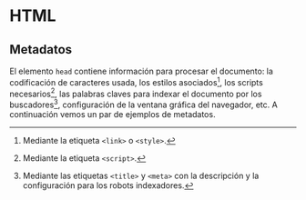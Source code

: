 # HTML
## Metadatos

El elemento `head` contiene información para procesar el documento: la codificación de caracteres usada, los estilos asociados[^1], los scripts necesarios[^2], las palabras claves para indexar el documento por los buscadores[^3], configuración de la ventana gráfica del navegador, etc. A continuación vemos un par de ejemplos de metadatos.

[^1]: Mediante la etiqueta `<link>` o `<style>`.

[^2]: Mediante la etiqueta `<script>`.

[^3]: Mediante las etiquetas `<title>` y `<meta>` con la descripción y la configuración para los robots indexadores.